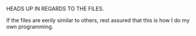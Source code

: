 HEADS UP IN REGARDS TO THE FILES.

If the files are eerily similar to others, rest assured that this is how I do my own programming.
